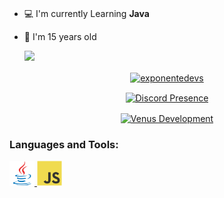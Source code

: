 <br />

- 💻 I'm currently Learning **Java**
- 👋 I'm 15 years old

  ![](https://komarev.com/ghpvc/?username=ExponenteDevs&color=blue)

<p align="center">
  <a href="https://github.com/ExponenteDevs">
    <img align="center" src="https://github-readme-stats.vercel.app/api?username=exponentedevs&show_icons=true&theme=radical&count_private=true&locale=en" alt="exponentedevs"/>
  </a>
</p>

<p align="center">
  <a href="https://discord.com/users/330861775203336194" target="_blank" rel="nofollow">
    <img align="center" src="https://lanyard.cnrad.dev/api/869936375057752134?&animated=true&borderRadius=30px&idleMessage=None..." alt="Discord Presence">
  </a>
</p>

<p align="center">
  <a href="https://dsc.gg/venusdev/">
    <img align="center" alt="Venus Development" width="28px" src="https://raw.githubusercontent.com/anuraghazra/anuraghazra/master/assets/discord-round.svg" />
  </a>
</p>


### Languages and Tools:

<p align="left"> </a> <a href="https://www.java.com" target="_blank" rel="noreferrer"> <img src="https://raw.githubusercontent.com/devicons/devicon/master/icons/java/java-original.svg" alt="java" width="40" height="40"/> </a> <a href="https://developer.mozilla.org/en-US/docs/Web/JavaScript" target="_blank" rel="noreferrer"> <img src="https://raw.githubusercontent.com/devicons/devicon/master/icons/javascript/javascript-original.svg" alt="javascript" width="40" height="40"/> </a> </p>
